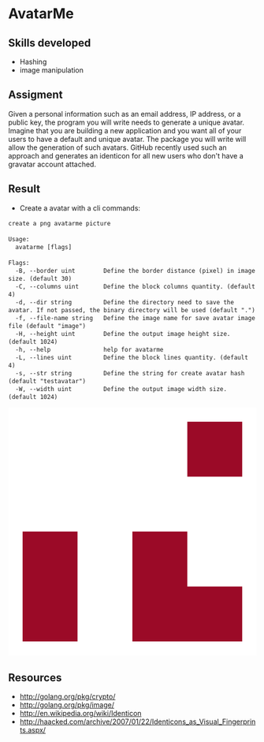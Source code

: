# AvatarMe

## Skills developed

* Hashing
* image manipulation

## Assigment

Given a personal information such as an email address, IP address, or a
public key, the program you will write needs to generate a unique avatar.
Imagine that you are building a new application and you want all of your
users to have a default and unique avatar. The package you will write
will allow the generation of such avatars. GitHub recently used such an
approach and generates an identicon for all new users who don't have a
gravatar account attached.

## Result

- Create a avatar with a cli commands:

```
create a png avatarme picture

Usage:
  avatarme [flags]

Flags:
  -B, --border uint        Define the border distance (pixel) in image size. (default 30)
  -C, --columns uint       Define the block columns quantity. (default 4)
  -d, --dir string         Define the directory need to save the avatar. If not passed, the binary directory will be used (default ".")
  -f, --file-name string   Define the image name for save avatar image file (default "image")
  -H, --height uint        Define the output image height size. (default 1024)
  -h, --help               help for avatarme
  -L, --lines uint         Define the block lines quantity. (default 4)
  -s, --str string         Define the string for create avatar hash (default "testavatar")
  -W, --width uint         Define the output image width size. (default 1024)
```

![](_img/image.png)

## Resources

* http://golang.org/pkg/crypto/
* http://golang.org/pkg/image/
* http://en.wikipedia.org/wiki/Identicon
* http://haacked.com/archive/2007/01/22/Identicons_as_Visual_Fingerprints.aspx/
